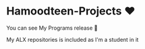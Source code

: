 # Hamoodteen-Projects ❤
You can see My Programs release 🙂

My ALX repositories is included as I'm a student in it
